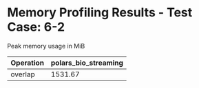 # Memory Profiling Results - Test Case: 6-2

Peak memory usage in MiB

| Operation | polars_bio_streaming |
|-----------|---|
| overlap | 1531.67 |
